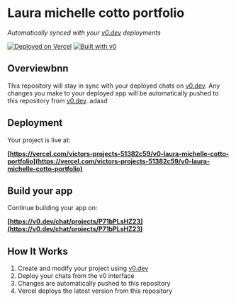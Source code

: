 # Laura michelle cotto portfolio

*Automatically synced with your [v0.dev](https://v0.dev) deployments*

[![Deployed on Vercel](https://img.shields.io/badge/Deployed%20on-Vercel-black?style=for-the-badge&logo=vercel)](https://vercel.com/victors-projects-51382c59/v0-laura-michelle-cotto-portfolio)
[![Built with v0](https://img.shields.io/badge/Built%20with-v0.dev-black?style=for-the-badge)](https://v0.dev/chat/projects/P71bPLsHZ23)

## Overviewbnn

This repository will stay in sync with your deployed chats on [v0.dev](https://v0.dev).
Any changes you make to your deployed app will be automatically pushed to this repository from [v0.dev](https://v0.dev).
adasd
## Deployment

Your project is live at:

**[https://vercel.com/victors-projects-51382c59/v0-laura-michelle-cotto-portfolio](https://vercel.com/victors-projects-51382c59/v0-laura-michelle-cotto-portfolio)**

## Build your app

Continue building your app on:

**[https://v0.dev/chat/projects/P71bPLsHZ23](https://v0.dev/chat/projects/P71bPLsHZ23)**

## How It Works

1. Create and modify your project using [v0.dev](https://v0.dev)
2. Deploy your chats from the v0 interface
3. Changes are automatically pushed to this repository
4. Vercel deploys the latest version from this repository
